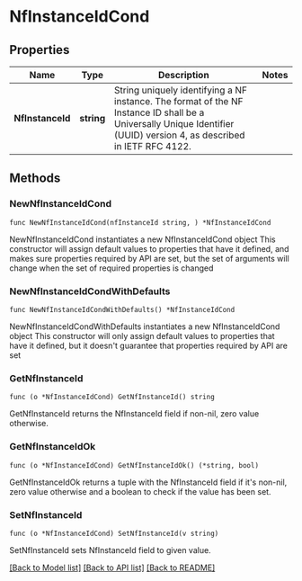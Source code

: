 # NfInstanceIdCond

## Properties

Name | Type | Description | Notes
------------ | ------------- | ------------- | -------------
**NfInstanceId** | **string** | String uniquely identifying a NF instance. The format of the NF Instance ID shall be a  Universally Unique Identifier (UUID) version 4, as described in IETF RFC 4122.   | 

## Methods

### NewNfInstanceIdCond

`func NewNfInstanceIdCond(nfInstanceId string, ) *NfInstanceIdCond`

NewNfInstanceIdCond instantiates a new NfInstanceIdCond object
This constructor will assign default values to properties that have it defined,
and makes sure properties required by API are set, but the set of arguments
will change when the set of required properties is changed

### NewNfInstanceIdCondWithDefaults

`func NewNfInstanceIdCondWithDefaults() *NfInstanceIdCond`

NewNfInstanceIdCondWithDefaults instantiates a new NfInstanceIdCond object
This constructor will only assign default values to properties that have it defined,
but it doesn't guarantee that properties required by API are set

### GetNfInstanceId

`func (o *NfInstanceIdCond) GetNfInstanceId() string`

GetNfInstanceId returns the NfInstanceId field if non-nil, zero value otherwise.

### GetNfInstanceIdOk

`func (o *NfInstanceIdCond) GetNfInstanceIdOk() (*string, bool)`

GetNfInstanceIdOk returns a tuple with the NfInstanceId field if it's non-nil, zero value otherwise
and a boolean to check if the value has been set.

### SetNfInstanceId

`func (o *NfInstanceIdCond) SetNfInstanceId(v string)`

SetNfInstanceId sets NfInstanceId field to given value.



[[Back to Model list]](../README.md#documentation-for-models) [[Back to API list]](../README.md#documentation-for-api-endpoints) [[Back to README]](../README.md)


